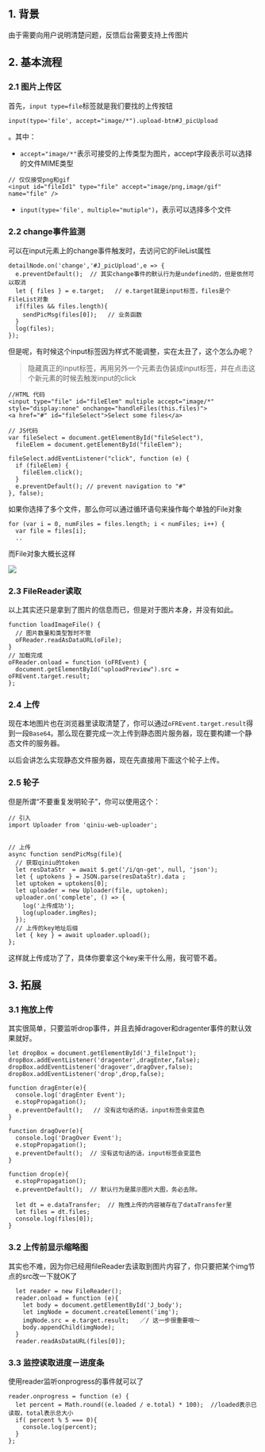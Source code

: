 ## 1. 背景
由于需要向用户说明清楚问题，反馈后台需要支持上传图片


## 2. 基本流程

### 2.1 图片上传区
首先，`input type=file`标签就是我们要找的上传按钮

```
input(type='file', accept="image/*").upload-btn#J_picUpload
```

。其中：
* `accept="image/*"`表示可接受的上传类型为图片，accept字段表示可以选择的文件MIME类型

```
// 仅仅接受png和gif
<input id="fileId1" type="file" accept="image/png,image/gif" name="file" />
```

* `input(type='file', multiple="mutiple")`，表示可以选择多个文件

### 2.2 change事件监测
可以在input元素上的change事件触发时，去访问它的FileList属性

```
detailNode.on('change','#J_picUpload',e => {
  e.preventDefault();  // 其实change事件的默认行为是undefined的，但是依然可以取消
  let { files } = e.target;   // e.target就是input标签，files是个FileList对象
  if(files && files.length){
    sendPicMsg(files[0]);   // 业务函数
  }
  log(files);
});
```

但是呢，有时候这个input标签因为样式不能调整，实在太丑了，这个怎么办呢？
> 隐藏真正的input标签，再用另外一个元素去伪装成input标签，并在点击这个新元素的时候去触发input的click

```
//HTML 代码
<input type="file" id="fileElem" multiple accept="image/*" style="display:none" onchange="handleFiles(this.files)">
<a href="#" id="fileSelect">Select some files</a>

// JS代码
var fileSelect = document.getElementById("fileSelect"),
  fileElem = document.getElementById("fileElem");

fileSelect.addEventListener("click", function (e) {
  if (fileElem) {
    fileElem.click();
  }
  e.preventDefault(); // prevent navigation to "#"
}, false);
```

如果你选择了多个文件，那么你可以通过循环语句来操作每个单独的File对象

```
for (var i = 0, numFiles = files.length; i < numFiles; i++) {
  var file = files[i];
  ..
```

而File对象大概长这样

![](http://cdn.withme.cn/withme.back.u.d8deb99456b38a234a43338b0bd4e0d9.png)

### 2.3 FileReader读取
以上其实还只是拿到了图片的信息而已，但是对于图片本身，并没有如此。

```
function loadImageFile() {
  // 图片数量和类型暂时不管
  oFReader.readAsDataURL(oFile);
}
// 加载完成
oFReader.onload = function (oFREvent) {
  document.getElementById("uploadPreview").src = oFREvent.target.result; 
};
```

### 2.4 上传
现在本地图片也在浏览器里读取清楚了，你可以通过`oFREvent.target.result`得到一段`Base64`。那么现在要完成一次上传到静态图片服务器，现在要构建一个静态文件的服务器。

以后会讲怎么实现静态文件服务器，现在先直接用下面这个轮子上传。



### 2.5 轮子
但是所谓“不要重复发明轮子”，你可以使用这个：
```
// 引入
import Uploader from 'qiniu-web-uploader';


// 上传
async function sendPicMsg(file){
  // 获取qiniu的token
  let resDataStr  = await $.get('/i/qn-get', null, 'json');
  let { uptokens } = JSON.parse(resDataStr).data ;
  let uptoken = uptokens[0];
  let uploader = new Uploader(file, uptoken);
  uploader.on('complete', () => {
    log('上传成功');
    log(uploader.imgRes);
  });
  // 上传的key地址后缀
  let { key } = await uploader.upload();
};
```
这样就上传成功了了，具体你要拿这个key来干什么用，我可管不着。

## 3. 拓展

### 3.1 拖放上传
其实很简单，只要监听drop事件，并且去掉dragover和dragenter事件的默认效果就好。
```
let dropBox = document.getElementById('J_fileInput');
dropBox.addEventListener('dragenter',dragEnter,false);
dropBox.addEventListener('dragover',dragOver,false);
dropBox.addEventListener('drop',drop,false);

function dragEnter(e){
  console.log('dragEnter Event');
  e.stopPropagation();
  e.preventDefault();   // 没有这句话的话，input标签会变蓝色
}

function dragOver(e){
  console.log('DragOver Event');
  e.stopPropagation();
  e.preventDefault();  // 没有这句话的话，input标签会变蓝色
}

function drop(e){
  e.stopPropagation();
  e.preventDefault();  // 默认行为是展示图片大图，务必去除。
  
  let dt = e.dataTransfer;  // 拖拽上传的内容被存在了dataTransfer里
  let files = dt.files;
  console.log(files[0]);
}
```

### 3.2 上传前显示缩略图

其实也不难，因为你已经用fileReader去读取到图片内容了，你只要把某个img节点的src改一下就OK了
```
  let reader = new FileReader();
  reader.onload = function (e){
    let body = document.getElementById('J_body');
    let imgNode = document.createElement('img');
    imgNode.src = e.target.result;   ／/ 这一步很重要哦～
    body.appendChild(imgNode);
  }
  reader.readAsDataURL(files[0]);
```

### 3.3 监控读取进度－进度条

使用reader监听onprogress的事件就可以了
```
reader.onprogress = function (e) {
  let percent = Math.round((e.loaded / e.total) * 100);  //loaded表示已读取，total表示总大小
  if( percent % 5 === 0){
    console.log(percent);
  }
};
```
